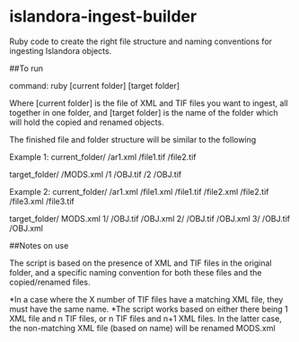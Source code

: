 # islandora-ingest-builder

Ruby code to create the right file structure and naming conventions for ingesting Islandora objects. 

##To run

command: ruby [current folder] [target folder]

Where [current folder] is the file of XML and TIF files you want to ingest, all together in one folder, and [target folder] is the name of the folder which will hold the copied and renamed objects.

The finished file and folder structure will be similar to the following

Example 1:
current_folder/
	/ar1.xml
	/file1.tif
	/file2.tif

target_folder/
	/MODS.xml
	/1
		/OBJ.tif
	/2
		/OBJ.tif

Example 2:
current_folder/
	/ar1.xml
	/file1.xml
	/file1.tif
	/file2.xml
	/file2.tif
	/file3.xml
	/file3.tif
	
target_folder/
	MODS.xml
	1/
		/OBJ.tif
		/OBJ.xml
	2/
		/OBJ.tif
		/OBJ.xml
	3/
		/OBJ.tif
		/OBJ.xml
		
##Notes on use

The script is based on the presence of XML and TIF files in the original folder, and a specific naming convention for both these files and the copied/renamed files. 


*In a case where the X number of TIF files have a matching XML file, they must have the same name.
*The script works based on either there being 1 XML file and n TIF files, or n TIF files and n+1 XML files. In the latter case, the non-matching XML file (based on name) will be renamed MODS.xml